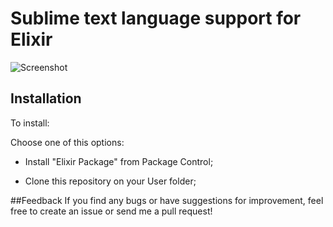 # Sublime text language support for Elixir

![Screenshot](http://f.cl.ly/items/1Y0E0n162X1y450D2g1V/Screen%20Shot%202012-07-06%20at%203.19.53%20PM.png)

## Installation

To install:

Choose one of this options:
* Install "Elixir Package" from Package Control;

* Clone this repository on your User folder;

##Feedback
If you find any bugs or have suggestions for improvement, feel free to create an issue or send me a pull request!